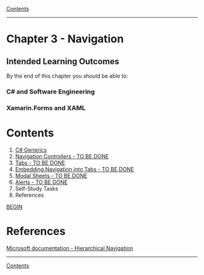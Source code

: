 [Contents](/docs/README.md)

----

# Chapter 3 - Navigation

## Intended Learning Outcomes
By the end of this chapter you should be able to:

### C# and Software Engineering

### Xamarin.Forms and XAML

# Contents
1. [C# Generics](Chapter_3_Navigation/generics.md)
1. [Navigation Controllers - TO BE DONE]()
1. [Tabs - TO BE DONE]()
1. [Embedding Navigation into Tabs - TO BE DONE]()
1. [Modal Sheets - TO BE DONE]()
1. [Alerts - TO BE DONE]()
1. Self-Study Tasks
1. References

[BEGIN]()


# References
[Microsoft documentation - Hierarchical Navigation](https://docs.microsoft.com/xamarin/xamarin-forms/app-fundamentals/navigation/hierarchical)

----

[Contents](/docs/README.md)
